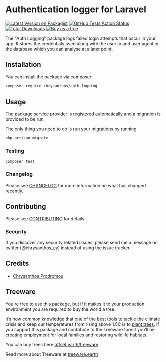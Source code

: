 # Authentication logger for Laravel

[![Latest Version on Packagist](https://img.shields.io/packagist/v/Chrysanthos/auth-logging.svg?style=flat-square)](https://packagist.org/packages/chrysanthos/auth-logging)
[![GitHub Tests Action Status](https://img.shields.io/github/actions/workflow/status/chrysanthos/auth-logging/run-tests.yml?branch=master&?label=tests)](https://github.com/chrysanthos/auth-logging/actions?query=workflow%3Arun-tests+branch%3Amaster)
[![Total Downloads](https://img.shields.io/packagist/dt/chrysanthos/auth-logging.svg?style=flat-square)](https://packagist.org/packages/chrysanthos/auth-logging)
[![Buy us a tree](https://img.shields.io/badge/Treeware-%F0%9F%8C%B3-lightgreen?style=flat-square)](https://plant.treeware.earth/chrysanthos/auth-logging)

The "Auth Logging" package logs failed login attempts that occur in your app. It stores the credentials used along with the user ip and user agent in the database which you can analyse at a later point.

## Installation

You can install the package via composer:

```bash
composer require chrysanthos/auth-logging
```

## Usage

The package service provider is registered automatically and a migration is provided to be run. 

The only thing you need to do is run your migrations by running

``` bash
php artisan migrate
```

### Testing

``` bash
composer test
```

### Changelog

Please see [CHANGELOG](CHANGELOG.md) for more information on what has changed recently.

## Contributing

Please see [CONTRIBUTING](CONTRIBUTING.md) for details.

### Security

If you discover any security related issues, please send me a message on twitter (@chrysanthos_cy) instead of using the issue tracker.

## Credits

- [Chrysanthos Prodromou](https://github.com/chrysanthos)

## Treeware

You're free to use this package, but if it makes it to your production environment you are required to buy the world a tree.

It’s now common knowledge that one of the best tools to tackle the climate crisis and keep our temperatures from rising above 1.5C is to <a href="https://www.bbc.co.uk/news/science-environment-48870920">plant trees</a>. If you support this package and contribute to the Treeware forest you’ll be creating employment for local families and restoring wildlife habitats.

You can buy trees here [offset.earth/treeware](https://plant.treeware.earth/chrysanthos/auth-logging)

Read more about Treeware at [treeware.earth](http://treeware.earth)
